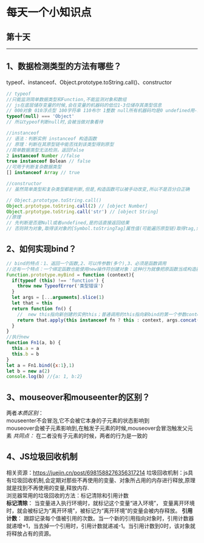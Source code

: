 # 每天一个小知识点
## 第十天 
---
## 1、数据检测类型的方法有哪些？
typeof、instanceof、Object.prototype.toString.call()、constructor
```js
// typeof
//只能监测简单数据类型和Function,不能监测对象和数组
// js在底层储存变量的时候,会在变量的机器码的低位1-3位储存其类型信息
// 000对象 010浮点型 100字符串 110布尔 1整数 null所有机器码均是0 undefined用-1^30整数表示
typeof(null) === 'Object'
// 所以typeof判断null时,会被当做对象看待

//instanceof
// 语法：判断实例 instanceof 构造函数
// 原理：判断在其原型链中能否找到该类型得到原型
//简单数据类型无法检测，返回false
2 instanceof Number //false
true instanceof Bolean // false
//可用于判断复杂数据类型
[] instanceof Array // true

//constructor
// 虽然简单类型和复杂类型都能判断,但是,构造函数可以被手动改变,所以不是百分白正确

// Object.prototype.toString.call()
Object.prptotype.toString.call(2) // [object Number]
Object.prptotype.toString.call('str') // [object String]
//原理
// 先判断是否是Null或者undefined,是的话直接返回结果
// 否则转为对象,取得该对象的[Symbol.toStringTag]属性值(可能遍历原型链)取得tag,然后返回"[object" + tag + "]"形式的字符串
```
## 2、如何实现bind？
```js
// bind的特点：1、返回一个函数,2、可以传参数(多个),3、必须是函数调用
//还有一个特点：一个绑定函数也能使用new操作符创建对象：这种行为就像把原函数当成构造器。提供的 this 值被忽略，同时调用时的参数被提供给模拟函数,也就是说当 bind 返回的函数作为构造函数的时候，bind 时指定的 this 值会失效，但传入的参数依然生效
Function.prototype.myBind = function (context){
  if(typeof (this) !== 'function') {
    throw new TypeofError('类型错误')
  }
  let args = [...arguments].slice(1)
  let that = this
  return function fn() {
    //  new this指向新创建的实例this；普通调用的this指向新bind的第一个参数context
    return that.apply(this instanceof fn ? this : context, args.concat(...arguments))
  }
}
//执行new
function Fn1(a, b) {
  this.a = a
  this.b = b
}
let a = Fn1.bind({x:1},1)
let b = new a(2)
console.log(b) //{a: 1, b:2}
```
## 3、mouseover和mouseenter的区别？
两者*本质区别*：  
mouseenter不会冒泡,它不会被它本身的子元素的状态影响到  
mouseover会被子元素影响到,在触发子元素的时候,mouseover会冒泡触发父元素
*共同点：* 在二者没有子元素的时候，两者的行为是一致的
## 4、JS垃圾回收机制
相关资源：<https://juejin.cn/post/6981588276356317214>
垃圾回收机制：js具有垃圾回收机制,会定期对那些不再使用的变量、对象所占用的内存进行释放,原理就是找到不再使用的变量,释放内存.  
浏览器常用的垃圾回收的方法：标记清除和引用计数  
**标记清除**： 当变量进入执行环境时，就标记这个变量“进入环境”， 变量离开环境时，就会被标记为“离开环境”，被标记为“离开环境”的变量会被内存释放。
**引用计数**： 跟踪记录每个值被引用的次数。当一个新的引用指向对象时，引用计数器就递增+1，当去掉一个引用时，引用计数就递减-1。当引用计数到0时，该对象就将释放占有的资源。
